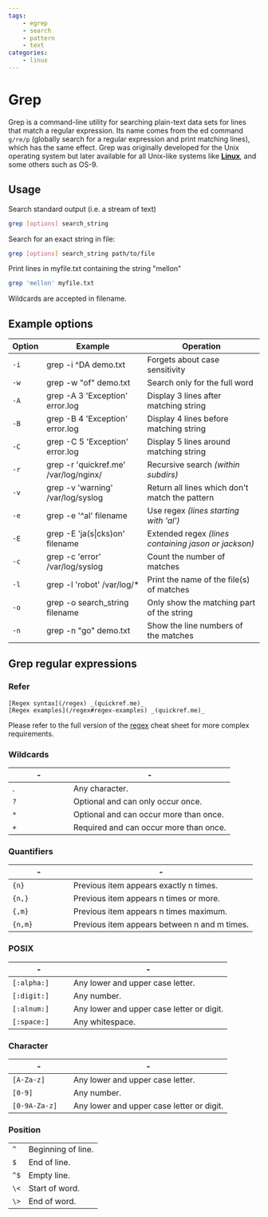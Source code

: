 ```yaml
---
tags: 
    - egrep
    - search
    - pattern
    - text
categories:
    - linux
---
```

# Grep

Grep is a command-line utility for searching plain-text data sets for lines that match a regular expression. Its name comes from the ed command `g/re/p` (globally search for a regular expression and print matching lines), which has the same effect. Grep was originally developed for the Unix operating system but later available for all Unix-like systems like **[Linux](linux)**, and some others such as OS-9.

## Usage

Search standard output (i.e. a stream of text)

```bash
grep [options] search_string
```

Search for an exact string in file:

```bash
grep [options] search_string path/to/file
```

Print lines in myfile.txt containing the string "mellon"

```bash
grep 'mellon' myfile.txt
```

Wildcards are accepted in filename.

## Example options

| Option | Example                               | Operation                                            |
|--------|---------------------------------------|------------------------------------------------------|
| `-i`   | grep -i ^DA demo.txt                  | Forgets about case sensitivity                       |
| `-w`   | grep -w "of" demo.txt                 | Search only for the full word                        |
| `-A`   | grep -A 3 'Exception' error.log       | Display 3 lines after matching string                |
| `-B`   | grep -B 4 'Exception' error.log       | Display 4 lines before matching string               |
| `-C`   | grep -C 5 'Exception' error.log       | Display 5 lines around matching string               |
| `-r`   | grep -r 'quickref.me' /var/log/nginx/ | Recursive search _(within subdirs)_                  |
| `-v`   | grep -v 'warning' /var/log/syslog     | Return all lines which don't match the pattern       |
| `-e`   | grep -e '^al' filename                | Use regex _(lines starting with 'al')_               |
| `-E`   | grep -E 'ja(s\|cks)on' filename       | Extended regex _(lines containing jason or jackson)_ |
| `-c`   | grep -c 'error' /var/log/syslog       | Count the number of matches                          |
| `-l`   | grep -l 'robot' /var/log/\*           | Print the name of the file(s) of matches             |
| `-o`   | grep -o search_string filename        | Only show the matching part of the string            |
| `-n`   | grep -n "go" demo.txt                 | Show the line numbers of the matches                 |


## Grep regular expressions

### Refer

```
[Regex syntax](/regex) _(quickref.me)_
[Regex examples](/regex#regex-examples) _(quickref.me)_
```

Please refer to the full version of the [regex](regex) cheat sheet for more complex requirements.

### Wildcards

| -               | -                                      |
|-----------------|----------------------------------------|
| .               | Any character.                         |
| `?            ` | Optional and can only occur once.      |
| `*            ` | Optional and can occur more than once. |
| `+            ` | Required and can occur more than once. |

### Quantifiers

| -               | -                                            |
|-----------------|----------------------------------------------|
| `{n}          ` | Previous item appears exactly n times.       |
| `{n,}         ` | Previous item appears n times or more.       |
| `{,m}         ` | Previous item appears n times maximum.       |
| `{n,m}        ` | Previous item appears between n and m times. |

### POSIX

| -               | -                                         |
|-----------------|-------------------------------------------|
| `[:alpha:]   `  | Any lower and upper case letter.          |
| `[:digit:]   `  | Any number.                               |
| `[:alnum:]   `  | Any lower and upper case letter or digit. |
| `[:space:]    ` | Any whites­pace.                          |

### Character

| -               | -                                         |
|-----------------|-------------------------------------------|
| `[A-Z­a-z]    ` | Any lower and upper case letter.          |
| `[0-9]        ` | Any number.                               |
| `[0-9­A-Z­a-z]` | Any lower and upper case letter or digit. |

### Position

|      |                    |
|------|--------------------|
| `^ ` | Beginning of line. |
| `$ ` | End of line.       |
| `^$` | Empty line.        |
| `\<` | Start of word.     |
| `\>` | End of word.       |

